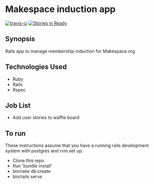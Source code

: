 
Makespace induction app
=======================
[![travis-ci](https://travis-ci.org/davidbebb/makespace-induction-app.svg?branch=master)]( https://travis-ci.org/davidbebb/makespace-induction-app)
[![Stories in Ready](https://badge.waffle.io/davidbebb/makespace-induction-app.png?label=ready&title=Ready)](https://waffle.io/davidbebb/makespace-induction-app)

## Synopsis

Rails app to manage membership induction for Makespace.org

## Technologies Used

- Ruby
- Rails
- Rspec

## Job List

- Add user stories to waffle board


## To run

These instructions assume that you have a running rails development system with postgres and rvm set up.

 - Clone this repo
 - Run 'bundle install'
 - bin/rake db:create
 - bin/rails serve
